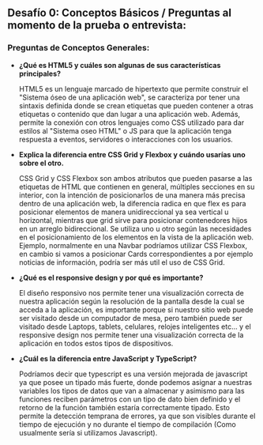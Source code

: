 ## Desafío 0: Conceptos Básicos / Preguntas al momento de la prueba o entrevista:
### Preguntas de Conceptos Generales:
- **¿Qué es HTML5 y cuáles son algunas de sus características principales?**

    HTML5 es un lenguaje marcado de hipertexto que permite construir el "Sistema óseo de una aplicación web", se caracteriza por tener una sintaxis definida donde se crean etiquetas que pueden contener a otras etiquetas o contenido que dan lugar a una aplicación web. Además, permite la conexión con otros lenguajes como CSS utilizado para dar estilos al "Sistema oseo HTML" o JS para que la aplicación tenga respuesta a eventos, servidores o interacciones con los usuarios.

- **Explica la diferencia entre CSS Grid y Flexbox y cuándo usarías uno sobre el otro.**

    CSS Grid y CSS Flexbox son ambos atributos que pueden pasarse a las etiquetas de HTML que contienen en general, múltiples secciones en su interior, con la intención de posicionarlos de una manera más precisa dentro de una aplicación web, la diferencia radica en que flex es para posicionar elementos de manera unidireccional ya sea vertical u horizontal, mientras que grid sirve para posicionar contenedores hijos en un arreglo bidireccional. Se utiliza uno u otro según las necesidades en el posicionamiento de los elementos en la vista de la aplicación web. Ejemplo, normalmente en una Navbar podríamos utilizar CSS Flexbox, en cambio si vamos a posicionar Cards correspondientes a por ejemplo noticias de información, podría ser más util el uso de CSS Grid.

- **¿Qué es el responsive design y por qué es importante?**

    El diseño responsivo nos permite tener una visualización correcta de nuestra aplicación según la resolución de la pantalla desde la cual se acceda a la aplicación, es importante porque si nuestro sitio web puede ser visitado desde un computador de mesa, pero también puede ser visitado desde Laptops, tablets, celulares, relojes inteligentes etc... y el responsive design nos permite tener una visualización correcta de la aplicación en todos estos tipos de dispositivos. 

- **¿Cuál es la diferencia entre JavaScript y TypeScript?**

    Podríamos decir que typescript es una versión mejorada de javascript ya que posee un tipado más fuerte, donde podemos asignar a nuestras variables los tipos de datos que van a almacenar y asimismo para las funciones reciben parámetros con un tipo de dato bien definido y el retorno de la función también estaría correctamente tipado. Esto permite la detección temprana de errores, ya que son visibles durante el tiempo de ejecución y no durante el tiempo de compilación (Como usualmente sería si utilizamos Javascript). 
